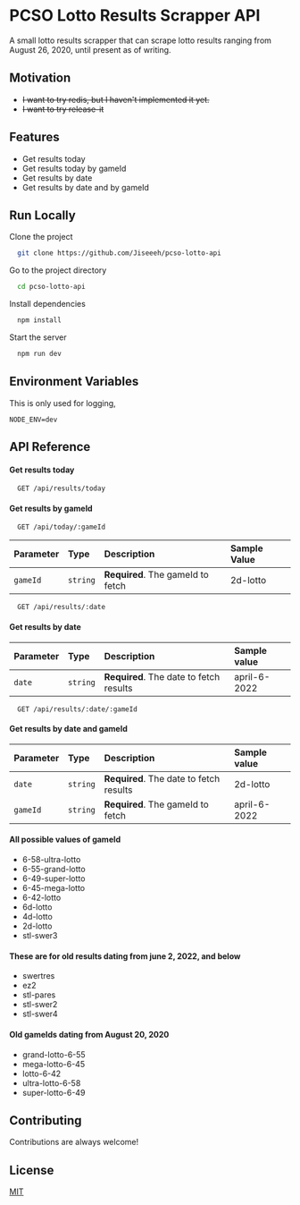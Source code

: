 # PCSO Lotto Results Scrapper API

A small lotto results scrapper that can scrape lotto results ranging from August 26, 2020, until present as of writing.

## Motivation

- ~~I want to try redis, but I haven't implemented it yet.~~
- ~~I want to try release-it~~

## Features

- Get results today
- Get results today by gameId
- Get results by date
- Get results by date and by gameId

## Run Locally

Clone the project

```bash
  git clone https://github.com/Jiseeeh/pcso-lotto-api
```

Go to the project directory

```bash
  cd pcso-lotto-api
```

Install dependencies

```bash
  npm install
```

Start the server

```bash
  npm run dev
```

## Environment Variables

This is only used for logging,

`NODE_ENV=dev`

## API Reference

#### Get results today

```http
  GET /api/results/today
```

#### Get results by gameId

```http
  GET /api/today/:gameId
```

| Parameter | Type     | Description                       | Sample Value |
|:----------|:---------|:----------------------------------|:-------------|
| `gameId`  | `string` | **Required**. The gameId to fetch | 2d-lotto     |

```http
  GET /api/results/:date
```

#### Get results by date

| Parameter | Type     | Description                             | Sample value |
|:----------|:---------|:----------------------------------------|:-------------|
| `date`    | `string` | **Required**. The date to fetch results | april-6-2022 |

```http
  GET /api/results/:date/:gameId
```

#### Get results by date and gameId

| Parameter | Type     | Description                             | Sample value |
|:----------|:---------|:----------------------------------------|:-------------|
| `date`    | `string` | **Required**. The date to fetch results | 2d-lotto     |
| `gameId`  | `string` | **Required**. The gameId to fetch       | april-6-2022 |

#### All possible values of gameId

- 6-58-ultra-lotto
- 6-55-grand-lotto
- 6-49-super-lotto
- 6-45-mega-lotto
- 6-42-lotto
- 6d-lotto
- 4d-lotto
- 2d-lotto
- stl-swer3

#### These are for old results dating from june 2, 2022, and below

- swertres
- ez2
- stl-pares
- stl-swer2
- stl-swer4

#### Old gameIds dating from August 20, 2020

- grand-lotto-6-55
- mega-lotto-6-45
- lotto-6-42
- ultra-lotto-6-58
- super-lotto-6-49

## Contributing

Contributions are always welcome!

## License

[MIT](https://choosealicense.com/licenses/mit/)

